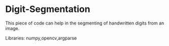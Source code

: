 # Digit-Segmentation
This piece of code can help in the segmenting of handwritten digits from an image.

Libraries: numpy,opencv,argparse
